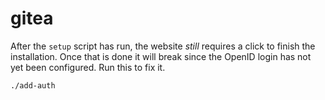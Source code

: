 # gitea

After the `setup` script has run, the website *still* requires a click to finish the installation.
Once that is done it will break since the OpenID login has not yet been configured.  Run this to
fix it.

```
./add-auth
```
